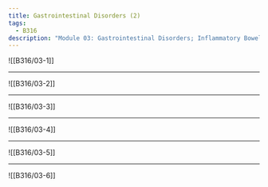 ```yaml
---
title: Gastrointestinal Disorders (2)
tags:
  - B316
description: "Module 03: Gastrointestinal Disorders; Inflammatory Bowel Disorders (IBD; Crohn's Disease, Ulcerative Colitis), Intestinal Obstruction (Mechanical and Non-Mechanical), Peritonitis, Appendicitis, Diverticulitis/Diverticulosis, and Hemorrhoids"
---
```

![[B316/03-1]]
___
![[B316/03-2]]
___
![[B316/03-3]]
___
![[B316/03-4]]
___
![[B316/03-5]]
___
![[B316/03-6]]